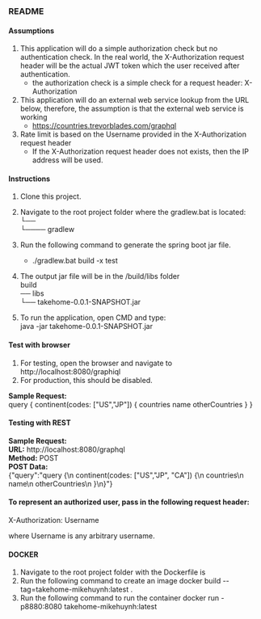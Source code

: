 ### README

#### Assumptions
1. This application will do a simple authorization check but no authentication check.  In the real world, the X-Authorization request header will be the actual JWT token which the user received after authentication.
	- the authorization check is a simple check for a request header: X-Authorization
2. This application will do an external web service lookup from the URL below, therefore, the assumption is that the external web service is working
	- https://countries.trevorblades.com/graphql
3. Rate limit is based on the Username provided in the X-Authorization request header
	- If the X-Authorization request header does not exists, then the IP address will be used.

#### Instructions
1. Clone this project.
2. Navigate to the root project folder where the gradlew.bat is located:  
└── <project folder>  
└──── gradlew

3. Run the following command to generate the spring boot jar file.
	- ./gradlew.bat build -x test
4. The output jar file will be in the <project folder>/build/libs folder  
build  
── libs  
   └── takehome-0.0.1-SNAPSHOT.jar
5. To run the application, open CMD and type:  
java -jar takehome-0.0.1-SNAPSHOT.jar

#### Test with browser
1. For testing, open the browser and navigate to http://localhost:8080/graphiql
2. For production, this should be disabled.

**Sample Request:**  
		query {
		  continent(codes: ["US","JP"]) {
		    countries
		    name
		    otherCountries
		  }
		}

#### Testing with REST
**Sample Request:**  
**URL:** http://localhost:8080/graphql  
**Method:** POST  
**POST Data:**  
{"query":"query {\n  continent(codes: [\"US\",\"JP\", \"CA\"]) {\n    countries\n    name\n    otherCountries\n  }\n}"}

#### To represent an authorized user, pass in the following request header:
X-Authorization: Username

where Username is any arbitrary username.


#### DOCKER
1. Navigate to the root project folder with the Dockerfile is
2. Run the following command to create an image
docker build --tag=takehome-mikehuynh:latest .
3. Run the following command to run the container
docker run -p8880:8080 takehome-mikehuynh:latest



